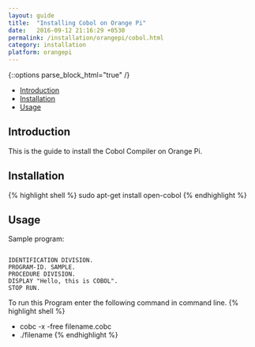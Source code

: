 ```yaml
---
layout: guide 
title:  "Installing Cobol on Orange Pi"
date:   2016-09-12 21:16:29 +0530
permalink: /installation/orangepi/cobol.html
category: installation
platform: orangepi
---
```


{::options parse_block_html="true" /}

* [Introduction](#introduction)
* [Installation](#installation)
* [Usage](#usage)
<section class="wrapper">



## Introduction
This is the guide to install the Cobol Compiler on Orange Pi. 

## Installation

{% highlight shell %}
sudo apt-get install open-cobol
{% endhighlight %}

## Usage

Sample program:

```

IDENTIFICATION DIVISION.
PROGRAM-ID. SAMPLE.
PROCEDURE DIVISION.
DISPLAY "Hello, this is COBOL".
STOP RUN.
```
To run this Program enter the following command in command line.
{% highlight shell %}
- cobc -x -free filename.cobc
- ./filename
{% endhighlight %}

</section>

